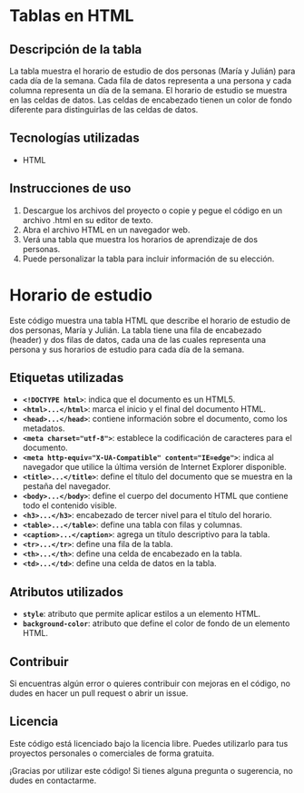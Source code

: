 # **Tablas en HTML**

## **Descripción de la tabla**

La tabla muestra el horario de estudio de dos personas (María y Julián) para cada día de la semana. Cada fila de datos representa a una persona y cada columna representa un día de la semana. El horario de estudio se muestra en las celdas de datos. Las celdas de encabezado tienen un color de fondo diferente para distinguirlas de las celdas de datos.

## **Tecnologías utilizadas**

- HTML

## **Instrucciones de uso**

1. Descargue los archivos del proyecto o copie y pegue el código en un archivo .html en su editor de texto.
2. Abra el archivo HTML en un navegador web.
3. Verá una tabla que muestra los horarios de aprendizaje de dos personas.
4. Puede personalizar la tabla para incluir información de su elección.

# **Horario de estudio**

Este código muestra una tabla HTML que describe el horario de estudio de dos personas, María y Julián. La tabla tiene una fila de encabezado (header) y dos filas de datos, cada una de las cuales representa una persona y sus horarios de estudio para cada día de la semana.

## **Etiquetas utilizadas**

- **`<!DOCTYPE html>`**: indica que el documento es un HTML5.
- **`<html>...</html>`**: marca el inicio y el final del documento HTML.
- **`<head>...</head>`**: contiene información sobre el documento, como los metadatos.
- **`<meta charset="utf-8">`**: establece la codificación de caracteres para el documento.
- **`<meta http-equiv="X-UA-Compatible" content="IE=edge">`**: indica al navegador que utilice la última versión de Internet Explorer disponible.
- **`<title>...</title>`**: define el título del documento que se muestra en la pestaña del navegador.
- **`<body>...</body>`**: define el cuerpo del documento HTML que contiene todo el contenido visible.
- **`<h3>...</h3>`**: encabezado de tercer nivel para el título del horario.
- **`<table>...</table>`**: define una tabla con filas y columnas.
- **`<caption>...</caption>`**: agrega un título descriptivo para la tabla.
- **`<tr>...</tr>`**: define una fila de la tabla.
- **`<th>...</th>`**: define una celda de encabezado en la tabla.
- **`<td>...</td>`**: define una celda de datos en la tabla.

## **Atributos utilizados**

- **`style`**: atributo que permite aplicar estilos a un elemento HTML.
- **`background-color`**: atributo que define el color de fondo de un elemento HTML.

## **Contribuir**

Si encuentras algún error o quieres contribuir con mejoras en el código, no dudes en hacer un pull request o abrir un issue.

## **Licencia**

Este código está licenciado bajo la licencia libre. Puedes utilizarlo para tus proyectos personales o comerciales de forma gratuita. 

¡Gracias por utilizar este código! Si tienes alguna pregunta o sugerencia, no dudes en contactarme.


